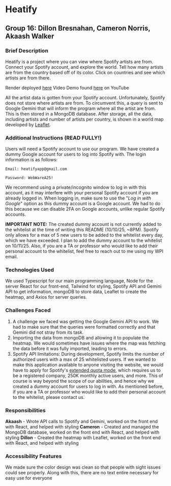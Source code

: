 # Heatify
## Group 16: Dillon Bresnahan, Cameron Norris, Akaash Walker

### Brief Description
Heatify is a project where you can view where Spotify artists are from. Connect your Spotify account, and explore the world. Tell how many artists are from the country based off of its color. Click on countries and see which artists are from there.

Render deployed [here](https://heatifyapp.onrender.com/)
Video Demo found [here](https://www.youtube.com/watch?v=a6IjSg5uVKY) on YouTube


All the artist data is gotten from your Spotify account. Unfortunately, Spotify does not store where artists are from. To circumvent this, a query is sent to Google Gemini that will inform the program where all the artist are from. This is then stored in a MongoDB database. After storage, all the data, including artists and number of artists per country, is shown in a world map developed by [Leaflet](https://leafletjs.com/).

### Additional Instructions (READ FULLY!)
Users will need a Spotify account to use our program. We have created a dummy Google account for users to log into Spotify with. The login information is as follows:

`Email: heatifyapp@gmail.com`

`Password: WebWareA25!`

We recommend using a private/incognito window to log in with this account, as it may interfere with your personal Spotify account if you are already logged in. When logging in, make sure to use the "_Log in with Google_" option as this dummy account is a Google account. We had to do this because we can disable 2FA on Google accounts, unlike regular Spotify accounts.

**IMPORTANT NOTE:** The created dummy account is not currently added to the whitelist at the time of writing this README (10/10/25, ~8PM). Spotify only allows for a max of 5 new users to be added to the whitelist every day, which we have exceeded. I plan to add the dummy account to the whitelist on 10/11/25. Also, if you are a TA or professor who would like to add their personal account to the whitelist, feel free to reach out to me using my WPI email.

### Technologies Used
We  used Typescript for our main programming language, Node for the server React for our front-end, Tailwind for styling, Spotify API and Gemini API to get information, mongoDB to store data, Leaflet to create the heatmap, and Axios for server queries.

### Challenges Faced
1. A challenge we faced was getting the Google Gemini API to work. We had to make sure that the queries were formatted correctly and that Gemini did not stray from its task. 
2. Importing the data from mongoDB and allowing it to populate the heatmap. We would sometimes have issues where the map was fetching the data before it was fully imported, leading to errors.
3. Spotify API limitations: During development, Spotify limits the number of authorized users with a max of 25 whitelisted users. If we wanted to make this application available to anyone visiting the website, we would have to apply for Spotify's [extended quota mode](https://developer.spotify.com/documentation/web-api/concepts/quota-modes), which requires us to be a registered company, 250K monthly active users, and more. This of course is way beyond the scope of our abilities, and hence why we created a dummy account for users to log in with. As mentioned before, if you are a TA or professor who would like to add their personal account to the whitelist, please contact us.

### Responsibilities
**Akaash** - Wrote API calls to Spotify and Gemini, worked on the front end with React, and helped with styling
**Cameron** - Created and managed the MongoDB database, worked on the front end with React, and helped with styling
**Dillon** - Created the heatmap with Leaflet, worked on the front end with React, and helped with styling

### Accessibility Features
We made sure the color design was clean so that people with sight issues could see properly. Along with this, there are no text entire necessary for easy use for everyone

